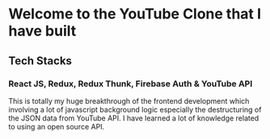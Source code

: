# Welcome to the YouTube Clone that I have built

## Tech Stacks

### React JS, Redux, Redux Thunk, Firebase Auth & YouTube API

This is totally my huge breakthrough of the frontend development which involving a lot of javascript background logic especially the destructuring of the JSON data from YouTube API. I have learned a lot of knowledge related to using an open source API.
